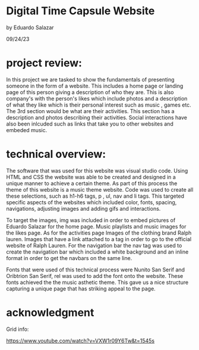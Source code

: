 # Digital Time Capsule Website

by Eduardo Salazar

09/24/23



# project review:

In this project we are tasked to show the fundamentals of presenting someone in the form of a website. This includes a home page or landing page of this person giving a description of who they are. This is also company's with the person's likes which include photos and a description of what they like which is their personal interest such as music , games etc. The 3rd section would be what are their activities. This  section has a description and photos describing their activities. Social interactions have also been inlcuded such as links that take you to other websites and embeded music. 

# technical overview:

The software that was used for this website was visual studio code. Using HTML and CSS the website was able to be created and designed in a unique manner to achieve a certain theme. As part of this process the theme of this website is a music theme website. Code was used to create all these selections, such as h1-h6 tags, p , ul, nav and li tags. This targeted specific aspects of the websites which included color, fonts, spacing, navigations, adjusting images and adding gifs and interactions. 

To target the images, img was included in order to embed pictures of Eduardo Salazar for the home page. Music playlists and music images for the likes page. As for the activities page Images of the clothing brand Ralph lauren. Images that have a link attached to a tag in order to go to the official website of Ralph Lauren. For the navigation bar the nav tag was used to create the navigation bar which included a white background and an inline format in order to get the navbars on the same line. 

Fonts that were used of this technical process were Nunito San Serif and Oribtrion San Serif, rel was used to add the font onto the website. These fonts achieved the the music asthetic theme. This gave us a nice structure capturing a unique page that has striking appeal to the page.

# acknowledgment

Grid info:

https://www.youtube.com/watch?v=VXW1r09Y6Tw&t=1545s